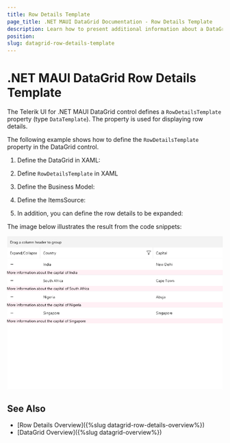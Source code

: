 ```yaml
---
title: Row Details Template
page_title: .NET MAUI DataGrid Documentation - Row Details Template
description: Learn how to present additional information about a DataGrid row by using the row details functionality.
position: 
slug: datagrid-row-details-template
---
```


# .NET MAUI DataGrid Row Details Template

The Telerik UI for .NET MAUI DataGrid control defines a `RowDetailsTemplate` property (type `DataTemplate`). The property is used for displaying row details. 



The following example shows how to define the `RowDetailsTemplate` property in the DataGrid control.

1. Define the DataGrid in XAML:

<snippet id ='datagrid-rowdetails'/>

2. Define `RowDetailsTemplate` in XAML

<snippet id ='datagrid-rowdetails-template'/>

3. Define the Business Model:

<snippet id ='datagrid-business-model'/>

4. Define the ItemsSource:

<snippet id ='datagrid-items-source'/>

5. In addition, you can define the row details to be expanded:

<snippet id ='datagrid-expand-rowdetails'/>


The image below illustrates the result from the code snippets:

![DataGrid RowDetailsTemplate](../row-details/images/datagrid-rowdetails-template.png)


## See Also

 - [Row Details Overview]({%slug datagrid-row-details-overview%})
 - [DataGrid Overview]({%slug datagrid-overview%})
